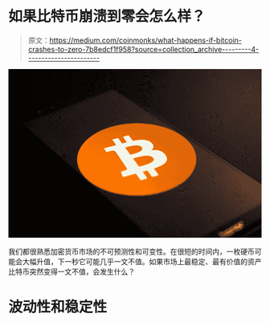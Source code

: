 # 如果比特币崩溃到零会怎么样？

> 原文：<https://medium.com/coinmonks/what-happens-if-bitcoin-crashes-to-zero-7b8edcf1f958?source=collection_archive---------4----------------------->

![](img/7cabbb240595f582b636ba2e4ae3791a.png)

我们都很熟悉加密货币市场的不可预测性和可变性。在很短的时间内，一枚硬币可能会大幅升值，下一秒它可能几乎一文不值。如果市场上最稳定、最有价值的资产比特币突然变得一文不值，会发生什么？

# 波动性和稳定性